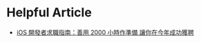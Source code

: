 # Helpful Article
* [iOS 開發者求職指南：善用 2000 小時作準備 讓你在今年成功獲聘](https://www.appcoda.com.tw/get-hired-as-an-ios-developer/)
